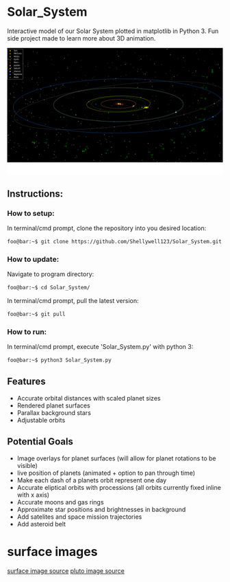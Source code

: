 # Solar_System
Interactive model of our Solar System plotted in matplotlib in Python 3. Fun side project made to learn more about 3D animation.

![screenshot](Images/screenshot.png)

## Instructions:

### How to setup:
In terminal/cmd prompt, clone the repository into you desired location:
```bash
foo@bar:~$ git clone https://github.com/Shellywell123/Solar_System.git
```

### How to update:
Navigate to program directory:
```bash
foo@bar:~$ cd Solar_System/
```
In terminal/cmd prompt, pull the latest version:
```bash
foo@bar:~$ git pull
```

### How to run:
In terminal/cmd prompt, execute 'Solar_System.py' with python 3:
```bash
foo@bar:~$ python3 Solar_System.py
```

## Features
- Accurate orbital distances with scaled planet sizes
- Rendered planet surfaces
- Parallax background stars
- Adjustable orbits

## Potential Goals
 - Image overlays for planet surfaces (will allow for planet rotations to be visible)
 - live position of planets (animated + option to pan through time)
 - Make each dash of a planets orbit represent one day 
 - Accurate eliptical orbits with processions (all orbits currently fixed inline with x axis)
 - Accurate moons and gas rings
 - Approximate star positions and brightnesses in background
 - Add satelites and space mission trajectories
 - Add asteroid belt

# surface images
[surface image source](https://www.solarsystemscope.com/textures/)
[pluto image source](https://www.pinterest.co.uk/pin/334884922276313121/)
